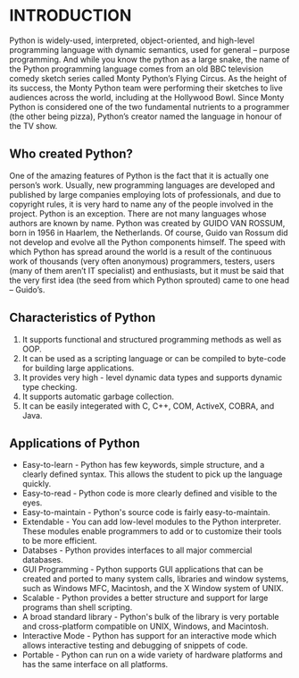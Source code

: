 # INTRODUCTION
Python is widely-used, interpreted, object-oriented, and high-level programming language with dynamic semantics, used for general – purpose programming.
And while you know the python as a large snake, the name 	of the Python programming language comes from an old BBC television comedy sketch series called Monty Python’s Flying Circus.
As the height of its success, the Monty Python team were performing their sketches to live audiences across the world, including at the Hollywood Bowl.
Since Monty Python is considered one of the two fundamental nutrients to a programmer (the other being pizza), Python’s creator named the language in honour of the TV show.

## Who created Python?
One of the amazing features of Python is the fact that it is actually one person’s work. Usually, new programming languages are developed and published by large companies employing lots of professionals, and due to copyright rules, it is very hard to name any of the people involved in the project. Python is an exception.
There are not many languages whose authors are known by name. Python was created by GUIDO VAN ROSSUM, born in 1956 in Haarlem, the Netherlands. Of course, Guido van Rossum did not develop and evolve all the Python components himself.
The speed with which Python has spread around the world is a result of the continuous work of thousands (very often anonymous) programmers, testers, users (many of them aren’t IT specialist) and enthusiasts, but it must be said that the very first idea (the seed from which Python sprouted) came to one head – Guido’s.

## Characteristics of Python
1. It supports functional and structured programming methods as well as OOP.
2. It can be used as a scripting language or can be compiled to byte-code for building large applications.
3. It provides very high - level dynamic data types and supports dynamic type checking.
4. It supports automatic garbage collection.
5. It can be easily integerated with C, C++, COM, ActiveX, COBRA, and Java.

## Applications of Python
* Easy-to-learn - Python has few keywords, simple structure, and a clearly defined syntax. This allows the student to pick up the language quickly.
* Easy-to-read - Python code is more clearly defined and visible to the eyes.
* Easy-to-maintain - Python's source code is fairly easy-to-maintain.
* Extendable - You can add low-level modules to the Python interpreter. These modules enable programmers to add or to customize their tools to be more efficient.
* Databses - Python provides interfaces to all major commercial databases.
* GUI Programming - Python supports GUI applications that can be created and ported to many system calls, libraries and window systems, such as Windows MFC, Macintosh, and the X Window system of UNIX.
* Scalable - Python provides a better structure and support for large programs than shell scripting.
* A broad standard library - Python's bulk of the library is very portable and cross-platform compatible on UNIX, Windows, and Macintosh.
* Interactive Mode - Python has support for an interactive mode which allows interactive testing and debugging of snippets of code.
* Portable - Python can run on a wide variety of hardware platforms and has the same interface on all platforms.
